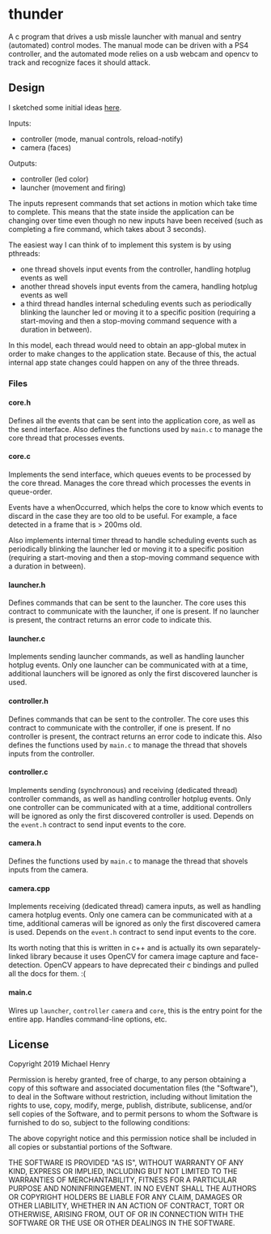 # thunder

A c program that drives a usb missle launcher with manual and sentry (automated) control modes. The manual mode can be driven with a PS4 controller, and the automated mode relies on a usb webcam and opencv to track and recognize faces it should attack.

## Design

I sketched some initial ideas [here](https://www.lucidchart.com/documents/view/e6b09b75-3998-4206-8caa-7c4b6ea134c8#).

Inputs:
- controller (mode, manual controls, reload-notify)
- camera (faces)

Outputs:
- controller (led color)
- launcher (movement and firing)

The inputs represent commands that set actions in motion which take time to complete. This means that the state inside the application can be changing over time even though no new inputs have been received (such as completing a fire command, which takes about 3 seconds).

The easiest way I can think of to implement this system is by using pthreads:
- one thread shovels input events from the controller, handling hotplug events as well
- another thread shovels input events from the camera, handling hotplug events as well
- a third thread handles internal scheduling events such as periodically blinking the launcher led or moving it to a specific position (requiring a start-moving and then a stop-moving command sequence with a duration in between).

In this model, each thread would need to obtain an app-global mutex in order to make changes to the application state. Because of this, the actual internal app state changes could happen on any of the three threads. 

### Files

#### core.h
Defines all the events that can be sent into the application core, as well as the send interface. Also defines the functions used by `main.c` to manage the core thread that processes events.

#### core.c
Implements the send interface, which queues events to be processed by the core thread. Manages the core thread which processes the events in queue-order. 

Events have a whenOccurred, which helps the core to know which events to discard in the case they are too old to be useful. For example, a face detected in a frame that is > 200ms old.

Also implements internal timer thread to handle scheduling events such as periodically blinking the launcher led or moving it to a specific position (requiring a start-moving and then a stop-moving command sequence with a duration in between).

#### launcher.h
Defines commands that can be sent to the launcher. The core uses this contract to communicate with the launcher, if one is present. If no launcher is present, the contract returns an error code to indicate this.

#### launcher.c
Implements sending launcher commands, as well as handling launcher hotplug events. Only one launcher can be communicated with at a time, additional launchers will be ignored as only the first discovered launcher is used.

#### controller.h
Defines commands that can be sent to the controller. The core uses this contract to communicate with the controller, if one is present. If no controller is present, the contract returns an error code to indicate this. Also defines the functions used by `main.c` to manage the thread that shovels inputs from the controller.

#### controller.c
Implements sending (synchronous) and receiving (dedicated thread) controller commands, as well as handling controller hotplug events. Only one controller can be communicated with at a time, additional controllers will be ignored as only the first discovered controller is used. Depends on the `event.h` contract to send input events to the core.

#### camera.h
Defines the functions used by `main.c` to manage the thread that shovels inputs from the camera.

#### camera.cpp
Implements receiving (dedicated thread) camera inputs, as well as handling camera hotplug events. Only one camera can be communicated with at a time, additional cameras will be ignored as only the first discovered camera is used. Depends on the `event.h` contract to send input events to the core.

Its worth noting that this is written in c++ and is actually its own separately-linked library because it uses OpenCV for camera image capture and face-detection. OpenCV appears to have deprecated their c bindings and pulled all the docs for them. :(

#### main.c

Wires up `launcher`, `controller` `camera` and `core`, this is the entry point for the entire app. Handles command-line options, etc.

## License

Copyright 2019 Michael Henry

Permission is hereby granted, free of charge, to any person obtaining a copy of this software and associated documentation files (the "Software"), to deal in the Software without restriction, including without limitation the rights to use, copy, modify, merge, publish, distribute, sublicense, and/or sell copies of the Software, and to permit persons to whom the Software is furnished to do so, subject to the following conditions:

The above copyright notice and this permission notice shall be included in all copies or substantial portions of the Software.

THE SOFTWARE IS PROVIDED "AS IS", WITHOUT WARRANTY OF ANY KIND, EXPRESS OR IMPLIED, INCLUDING BUT NOT LIMITED TO THE WARRANTIES OF MERCHANTABILITY, FITNESS FOR A PARTICULAR PURPOSE AND NONINFRINGEMENT. IN NO EVENT SHALL THE AUTHORS OR COPYRIGHT HOLDERS BE LIABLE FOR ANY CLAIM, DAMAGES OR OTHER LIABILITY, WHETHER IN AN ACTION OF CONTRACT, TORT OR OTHERWISE, ARISING FROM, OUT OF OR IN CONNECTION WITH THE SOFTWARE OR THE USE OR OTHER DEALINGS IN THE SOFTWARE.

